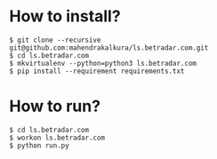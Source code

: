 How to install?
===============

```
$ git clone --recursive git@github.com:mahendrakalkura/ls.betradar.com.git
$ cd ls.betradar.com
$ mkvirtualenv --python=python3 ls.betradar.com
$ pip install --requirement requirements.txt
```

How to run?
===========

```
$ cd ls.betradar.com
$ workon ls.betradar.com
$ python run.py
```
